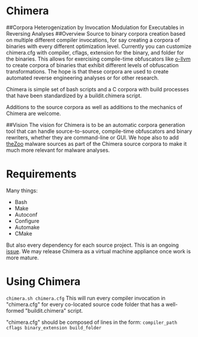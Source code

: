 # Chimera 
##Corpora Heterogenization by Invocation Modulation for Executables in Reversing Analyses
##Overview
Source to binary corpora creation based on multiple different compiler invocations, for say creating a corpora of binaries with every different optimization level. Currently you can customize chimera.cfg with compiler, cflags, extension for the binary, and folder for the binaries. This allows for exercising compile-time obfuscators like [o-llvm](https://github.com/obfuscator-llvm/obfuscator/wiki) to create corpora of binaries that exhibit different levels of obfuscation transformations. The hope is that these corpora are used to create automated reverse engineering analyses or for other research. 

Chimera is simple set of bash scripts and a C corpora with build processes that have been standardized by a buildit.chimera script. 

Additions to the source corpora as well as additions to the mechanics of Chimera are welcome.

##Vision
The vision for Chimera is to be an automatic corpora generation tool that can handle source-to-source, compile-time obfuscators and binary rewriters, whether they are command-line or GUI. We hope also to add [theZoo](https://github.com/ytisf/theZoo) malware sources as part of the Chimera source corpora to make it much more relevant for malware analyses.

# Requirements

 Many things:
* Bash
* Make
* Autoconf
* Configure
* Automake
* CMake

But also every dependency for each source project. This is an ongoing [issue](../../issues/1). We may release Chimera as a virtual machine appliance once work is more mature.

# Using Chimera

`chimera.sh chimera.cfg` This will run every compiler invocation in "chimera.cfg" for every co-located source code folder that has a well-formed "buildit.chimera" script.

"chimera.cfg" should be composed of lines in the form: `compiler_path cflags binary_extension build_folder`
